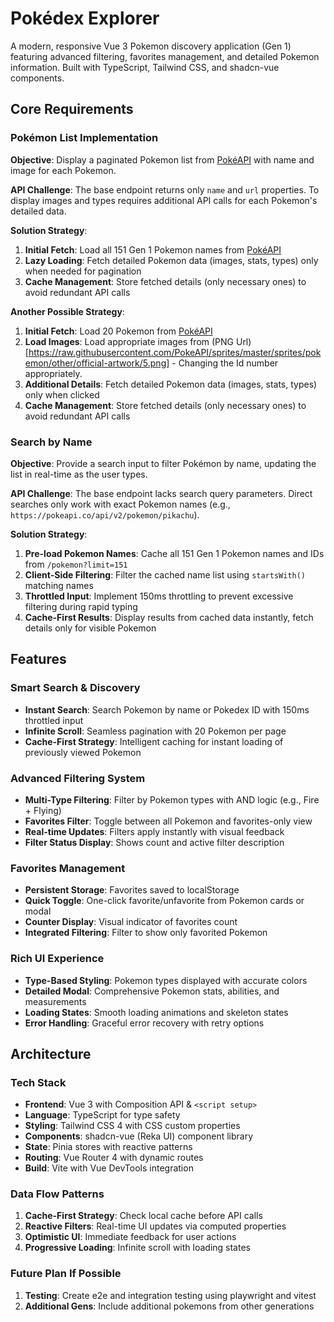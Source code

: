 # Pokédex Explorer

A modern, responsive Vue 3 Pokemon discovery application (Gen 1) featuring advanced filtering, favorites management, and detailed Pokemon information. Built with TypeScript, Tailwind CSS, and shadcn-vue components.

## **Core Requirements**

### **Pokémon List Implementation**

**Objective**: Display a paginated Pokemon list from [PokéAPI](https://pokeapi.co/api/v2/pokemon) with name and image for each Pokemon.

**API Challenge**:
The base endpoint returns only `name` and `url` properties. To display images and types requires additional API calls for each Pokemon's detailed data.

**Solution Strategy**:

1. **Initial Fetch**: Load all 151 Gen 1 Pokemon names from [PokéAPI](https://pokeapi.co/api/v2/pokemon?limit=151)
2. **Lazy Loading**: Fetch detailed Pokemon data (images, stats, types) only when needed for pagination
3. **Cache Management**: Store fetched details (only necessary ones) to avoid redundant API calls

**Another Possible Strategy**:

1. **Initial Fetch**: Load 20 Pokemon from [PokéAPI](https://pokeapi.co/api/v2/pokemon)
2. **Load Images**: Load appropriate images from (PNG Url)[https://raw.githubusercontent.com/PokeAPI/sprites/master/sprites/pokemon/other/official-artwork/5.png] - Changing the Id number appropriately.
3. **Additional Details**: Fetch detailed Pokemon data (images, stats, types) only when clicked
4. **Cache Management**: Store fetched details (only necessary ones) to avoid redundant API calls

### **Search by Name**

**Objective**: Provide a search input to filter Pokémon by name, updating the list in real-time as the user types.

**API Challenge**:
The base endpoint lacks search query parameters. Direct searches only work with exact Pokemon names (e.g., `https://pokeapi.co/api/v2/pokemon/pikachu`).

**Solution Strategy**:

1. **Pre-load Pokemon Names**: Cache all 151 Gen 1 Pokemon names and IDs from `/pokemon?limit=151`
2. **Client-Side Filtering**: Filter the cached name list using `startsWith()` matching names
3. **Throttled Input**: Implement 150ms throttling to prevent excessive filtering during rapid typing
4. **Cache-First Results**: Display results from cached data instantly, fetch details only for visible Pokemon

## Features

### **Smart Search & Discovery**

- **Instant Search**: Search Pokemon by name or Pokedex ID with 150ms throttled input
- **Infinite Scroll**: Seamless pagination with 20 Pokemon per page
- **Cache-First Strategy**: Intelligent caching for instant loading of previously viewed Pokemon

### **Advanced Filtering System**

- **Multi-Type Filtering**: Filter by Pokemon types with AND logic (e.g., Fire + Flying)
- **Favorites Filter**: Toggle between all Pokemon and favorites-only view
- **Real-time Updates**: Filters apply instantly with visual feedback
- **Filter Status Display**: Shows count and active filter description

### **Favorites Management**

- **Persistent Storage**: Favorites saved to localStorage
- **Quick Toggle**: One-click favorite/unfavorite from Pokemon cards or modal
- **Counter Display**: Visual indicator of favorites count
- **Integrated Filtering**: Filter to show only favorited Pokemon

### **Rich UI Experience**

- **Type-Based Styling**: Pokemon types displayed with accurate colors
- **Detailed Modal**: Comprehensive Pokemon stats, abilities, and measurements
- **Loading States**: Smooth loading animations and skeleton states
- **Error Handling**: Graceful error recovery with retry options

## **Architecture**

### **Tech Stack**

- **Frontend**: Vue 3 with Composition API & `<script setup>`
- **Language**: TypeScript for type safety
- **Styling**: Tailwind CSS 4 with CSS custom properties
- **Components**: shadcn-vue (Reka UI) component library
- **State**: Pinia stores with reactive patterns
- **Routing**: Vue Router 4 with dynamic routes
- **Build**: Vite with Vue DevTools integration

### **Data Flow Patterns**

1. **Cache-First Strategy**: Check local cache before API calls
2. **Reactive Filters**: Real-time UI updates via computed properties
3. **Optimistic UI**: Immediate feedback for user actions
4. **Progressive Loading**: Infinite scroll with loading states

### **Future Plan If Possible**

1. **Testing**: Create e2e and integration testing using playwright and vitest
2. **Additional Gens**: Include additional pokemons from other generations
